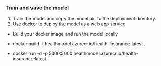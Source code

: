 ### Train and save the model 
1. Train the model and copy the model.pkl to the deployment directory.
2. Use docker to deploy the model as a web app service
- Build your docker image and run the model locally

+ docker build -t healthmodel.azurecr.io/health-insurance:latest .

+ docker run -d -p 5000:5000 healthmodel.azurecr.io/health-insurance:latest 
